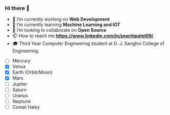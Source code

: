 ### Hi there 👋


- 🔭 I’m currently working on **Web Development** 
- 🌱 I’m currently learning **Machine Learning and IOT**
- 👯 I’m looking to collaborate on **Open Source**
- 📫 How to reach me **https://www.linkedin.com/in/prachipatel09/**
- 🎓 Third Year Computer Engineering student at D. J. Sanghvi College of Engineering.
- [ ] Mercury
- [x] Venus
- [x] Earth (Orbit/Moon)
- [x] Mars
- [ ] Jupiter
- [ ] Saturn
- [ ] Uranus
- [ ] Neptune
- [ ] Comet Haley

